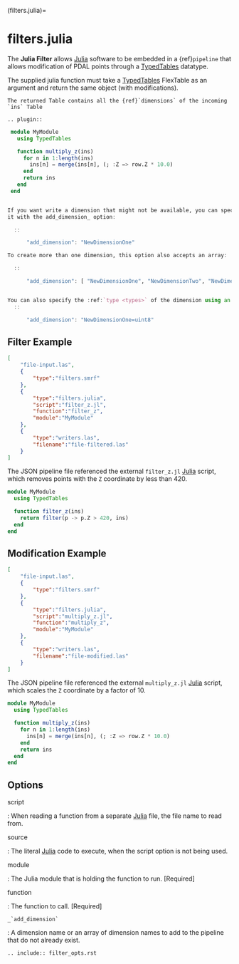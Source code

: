 (filters.julia)=

# filters.julia

The **Julia Filter** allows [Julia] software to be embedded in a
{ref}`pipeline` that allows modification of PDAL points through a [TypedTables]
datatype.

The supplied julia function must take a [TypedTables] FlexTable as an argument
and return the same object (with modifications).

```{warning}
The returned Table contains all the {ref}`dimensions` of the incoming `ins` Table
```

```{eval-rst}
.. plugin::
```

```julia
 module MyModule
   using TypedTables

   function multiply_z(ins)
     for n in 1:length(ins)
       ins[n] = merge(ins[n], (; :Z => row.Z * 10.0)
     end
     return ins
   end
 end


If you want write a dimension that might not be available, you can specify
it with the add_dimension_ option:

  ::

      "add_dimension": "NewDimensionOne"

To create more than one dimension, this option also accepts an array:

  ::

      "add_dimension": [ "NewDimensionOne", "NewDimensionTwo", "NewDimensionThree" ]


You can also specify the :ref:`type <types>` of the dimension using an ``=``.
  ::

      "add_dimension": "NewDimensionOne=uint8"
```

## Filter Example

```json
[
    "file-input.las",
    {
        "type":"filters.smrf"
    },
    {
        "type":"filters.julia",
        "script":"filter_z.jl",
        "function":"filter_z",
        "module":"MyModule"
    },
    {
        "type":"writers.las",
        "filename":"file-filtered.las"
    }
]
```

The JSON pipeline file referenced the external `filter_z.jl` [Julia] script,
which removes points with the `Z` coordinate by less than 420.

```julia
module MyModule
  using TypedTables

  function filter_z(ins)
    return filter(p -> p.Z > 420, ins)
  end
end
```

## Modification Example

```json
[
    "file-input.las",
    {
        "type":"filters.smrf"
    },
    {
        "type":"filters.julia",
        "script":"multiply_z.jl",
        "function":"multiply_z",
        "module":"MyModule"
    },
    {
        "type":"writers.las",
        "filename":"file-modified.las"
    }
]
```

The JSON pipeline file referenced the external `multiply_z.jl` [Julia] script,
which scales the `Z` coordinate by a factor of 10.

```julia
module MyModule
  using TypedTables

  function multiply_z(ins)
    for n in 1:length(ins)
      ins[n] = merge(ins[n], (; :Z => row.Z * 10.0)
    end
    return ins
  end
end
```

## Options

script

: When reading a function from a separate [Julia] file, the file name to read
  from.

source

: The literal [Julia] code to execute, when the script option is
  not being used.

module

: The Julia module that is holding the function to run. \[Required\]

function

: The function to call. \[Required\]

`` _`add_dimension` ``

: A dimension name or an array of dimension names to add to the pipeline that do not already exist.

```{eval-rst}
.. include:: filter_opts.rst
```

[julia]: https://julialang.org/
[typedtables]: https://github.com/JuliaData/TypedTables.jl
